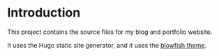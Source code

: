 # Introduction

This project contains the source files for my blog and portfolio
website. 

It uses the Hugo static site generator, and it uses the [blowfish
theme](https://blowfish.page/).

